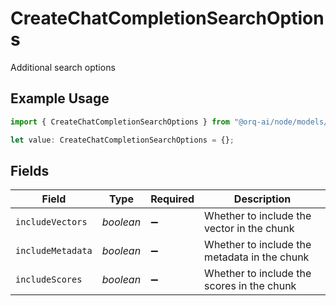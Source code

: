 # CreateChatCompletionSearchOptions

Additional search options

## Example Usage

```typescript
import { CreateChatCompletionSearchOptions } from "@orq-ai/node/models/operations";

let value: CreateChatCompletionSearchOptions = {};
```

## Fields

| Field                                        | Type                                         | Required                                     | Description                                  |
| -------------------------------------------- | -------------------------------------------- | -------------------------------------------- | -------------------------------------------- |
| `includeVectors`                             | *boolean*                                    | :heavy_minus_sign:                           | Whether to include the vector in the chunk   |
| `includeMetadata`                            | *boolean*                                    | :heavy_minus_sign:                           | Whether to include the metadata in the chunk |
| `includeScores`                              | *boolean*                                    | :heavy_minus_sign:                           | Whether to include the scores in the chunk   |